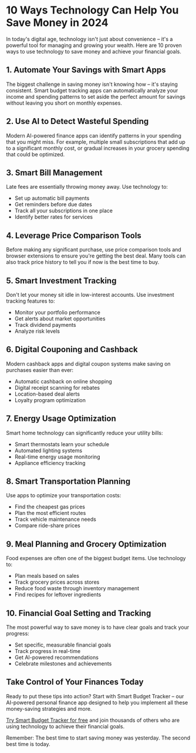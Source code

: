 # 10 Ways Technology Can Help You Save Money in 2024

In today's digital age, technology isn't just about convenience – it's a powerful tool for managing and growing your wealth. Here are 10 proven ways to use technology to save money and achieve your financial goals.

## 1. Automate Your Savings with Smart Apps

The biggest challenge in saving money isn't knowing how – it's staying consistent. Smart budget tracking apps can automatically analyze your income and spending patterns to set aside the perfect amount for savings without leaving you short on monthly expenses.

## 2. Use AI to Detect Wasteful Spending

Modern AI-powered finance apps can identify patterns in your spending that you might miss. For example, multiple small subscriptions that add up to a significant monthly cost, or gradual increases in your grocery spending that could be optimized.

## 3. Smart Bill Management

Late fees are essentially throwing money away. Use technology to:
- Set up automatic bill payments
- Get reminders before due dates
- Track all your subscriptions in one place
- Identify better rates for services

## 4. Leverage Price Comparison Tools

Before making any significant purchase, use price comparison tools and browser extensions to ensure you're getting the best deal. Many tools can also track price history to tell you if now is the best time to buy.

## 5. Smart Investment Tracking

Don't let your money sit idle in low-interest accounts. Use investment tracking features to:
- Monitor your portfolio performance
- Get alerts about market opportunities
- Track dividend payments
- Analyze risk levels

## 6. Digital Couponing and Cashback

Modern cashback apps and digital coupon systems make saving on purchases easier than ever:
- Automatic cashback on online shopping
- Digital receipt scanning for rebates
- Location-based deal alerts
- Loyalty program optimization

## 7. Energy Usage Optimization

Smart home technology can significantly reduce your utility bills:
- Smart thermostats learn your schedule
- Automated lighting systems
- Real-time energy usage monitoring
- Appliance efficiency tracking

## 8. Smart Transportation Planning

Use apps to optimize your transportation costs:
- Find the cheapest gas prices
- Plan the most efficient routes
- Track vehicle maintenance needs
- Compare ride-share prices

## 9. Meal Planning and Grocery Optimization

Food expenses are often one of the biggest budget items. Use technology to:
- Plan meals based on sales
- Track grocery prices across stores
- Reduce food waste through inventory management
- Find recipes for leftover ingredients

## 10. Financial Goal Setting and Tracking

The most powerful way to save money is to have clear goals and track your progress:
- Set specific, measurable financial goals
- Track progress in real-time
- Get AI-powered recommendations
- Celebrate milestones and achievements

## Take Control of Your Finances Today

Ready to put these tips into action? Start with Smart Budget Tracker – our AI-powered personal finance app designed to help you implement all these money-saving strategies and more.

[Try Smart Budget Tracker for free](https://smartbudgettracker.com) and join thousands of others who are using technology to achieve their financial goals.

Remember: The best time to start saving money was yesterday. The second best time is today. 